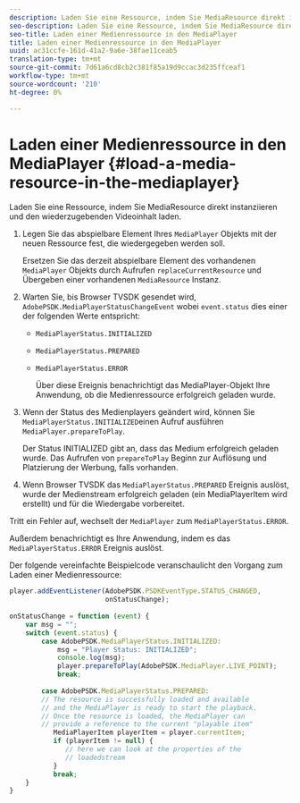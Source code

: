 ```yaml
---
description: Laden Sie eine Ressource, indem Sie MediaResource direkt instanziieren und den wiederzugebenden Videoinhalt laden.
seo-description: Laden Sie eine Ressource, indem Sie MediaResource direkt instanziieren und den wiederzugebenden Videoinhalt laden.
seo-title: Laden einer Medienressource in den MediaPlayer
title: Laden einer Medienressource in den MediaPlayer
uuid: ac31ccfe-161d-41a2-9a6e-38fae11ceab5
translation-type: tm+mt
source-git-commit: 7d61a6cd8cb2c381f85a19d9ccac3d235ffceaf1
workflow-type: tm+mt
source-wordcount: '210'
ht-degree: 0%

---
```



# Laden einer Medienressource in den MediaPlayer {#load-a-media-resource-in-the-mediaplayer}

Laden Sie eine Ressource, indem Sie MediaResource direkt instanziieren und den wiederzugebenden Videoinhalt laden.

1. Legen Sie das abspielbare Element Ihres `MediaPlayer` Objekts mit der neuen Ressource fest, die wiedergegeben werden soll.

   Ersetzen Sie das derzeit abspielbare Element des vorhandenen `MediaPlayer` Objekts durch Aufrufen `replaceCurrentResource` und Übergeben einer vorhandenen `MediaResource` Instanz.

1. Warten Sie, bis Browser TVSDK gesendet wird, `AdobePSDK.MediaPlayerStatusChangeEvent` wobei `event.status` dies einer der folgenden Werte entspricht:

   * `MediaPlayerStatus.INITIALIZED`
   * `MediaPlayerStatus.PREPARED`
   * `MediaPlayerStatus.ERROR`

      Über diese Ereignis benachrichtigt das MediaPlayer-Objekt Ihre Anwendung, ob die Medienressource erfolgreich geladen wurde.

1. Wenn der Status des Medienplayers geändert wird, können Sie `MediaPlayerStatus.INITIALIZED`einen Aufruf ausführen `MediaPlayer.prepareToPlay`.

   Der Status INITIALIZED gibt an, dass das Medium erfolgreich geladen wurde. Das Aufrufen von `prepareToPlay` Beginn zur Auflösung und Platzierung der Werbung, falls vorhanden.
1. Wenn Browser TVSDK das `MediaPlayerStatus.PREPARED` Ereignis auslöst, wurde der Medienstream erfolgreich geladen (ein MediaPlayerItem wird erstellt) und für die Wiedergabe vorbereitet.

Tritt ein Fehler auf, wechselt der `MediaPlayer` zum `MediaPlayerStatus.ERROR`.

Außerdem benachrichtigt es Ihre Anwendung, indem es das `MediaPlayerStatus.ERROR` Ereignis auslöst.

><!--<a id="example_3774607C6F08473282CF0CB7F3D82373"></a>-->


Der folgende vereinfachte Beispielcode veranschaulicht den Vorgang zum Laden einer Medienressource:

```js
player.addEventListener(AdobePSDK.PSDKEventType.STATUS_CHANGED,  
                        onStatusChange); 
 
onStatusChange = function (event) { 
    var msg = ""; 
    switch (event.status) { 
        case AdobePSDK.MediaPlayerStatus.INITIALIZED: 
            msg = "Player Status: INITIALIZED"; 
            console.log(msg); 
            player.prepareToPlay(AdobePSDK.MediaPlayer.LIVE_POINT); 
            break; 
 
        case AdobePSDK.MediaPlayerStatus.PREPARED: 
        // The resource is successfully loaded and available 
        // and the MediaPlayer is ready to start the playback. 
        // Once the resource is loaded, the MediaPlayer can 
        // provide a reference to the current "playable item" 
           MediaPlayerItem playerItem = player.currentItem; 
           if (playerItem != null) {  
              // here we can look at the properties of the  
              // loadedstream 
           } 
           break; 
    } 
}
```

